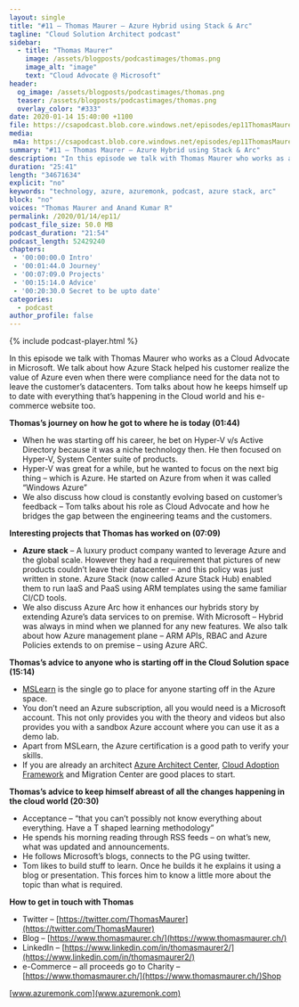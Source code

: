 ```yaml
---
layout: single
title: "#11 – Thomas Maurer – Azure Hybrid using Stack & Arc"
tagline: "Cloud Solution Architect podcast"
sidebar:
  - title: "Thomas Maurer"
    image: /assets/blogposts/podcastimages/thomas.png
    image_alt: "image"
    text: "Cloud Advocate @ Microsoft"
header:
  og_image: /assets/blogposts/podcastimages/thomas.png
  teaser: /assets/blogposts/podcastimages/thomas.png
  overlay_color: "#333"
date: 2020-01-14 15:40:00 +1100
file: https://csapodcast.blob.core.windows.net/episodes/ep11ThomasMaurer.m4a
media: 
 m4a: https://csapodcast.blob.core.windows.net/episodes/ep11ThomasMaurer.m4a
summary: "#11 – Thomas Maurer – Azure Hybrid using Stack & Arc"
description: "In this episode we talk with Thomas Maurer who works as a Cloud Advocate in Microsoft. We talk about how Azure Stack helped his customer realize the value of Azure even when there were compliance need for the data not to leave the customer’s datacenters. Tom talks about how he keeps himself up to date with everything that’s happening in the Cloud world and his e-commerce website too."
duration: "25:41" 
length: "34671634"
explicit: "no" 
keywords: "technology, azure, azuremonk, podcast, azure stack, arc"
block: "no" 
voices: "Thomas Maurer and Anand Kumar R"
permalink: /2020/01/14/ep11/
podcast_file_size: 50.0 MB 
podcast_duration: "21:54" 
podcast_length: 52429240
chapters:
 - '00:00:00.0 Intro'
 - '00:01:44.0 Journey'
 - '00:07:09.0 Projects'
 - '00:15:14.0 Advice'
 - '00:20:30.0 Secret to be upto date'
categories:
  - podcast
author_profile: false
---
```


{% include podcast-player.html %}

In this episode we talk with Thomas Maurer who works as a Cloud Advocate in Microsoft. We talk about how Azure Stack helped his customer realize the value of Azure even when there were compliance need for the data not to leave the customer’s datacenters. Tom talks about how he keeps himself up to date with everything that’s happening in the Cloud world and his e-commerce website too.

**Thomas’s journey on how he got to where he is today (01:44)**

*   When he was starting off his career, he bet on Hyper-V v/s Active Directory because it was a niche technology then. He then focused on Hyper-V, System Center suite of products.
*   Hyper-V was great for a while, but he wanted to focus on the next big thing – which is Azure. He started on Azure from when it was called “Windows Azure”
*   We also discuss how cloud is constantly evolving based on customer’s feedback – Tom talks about his role as Cloud Advocate and how he bridges the gap between the engineering teams and the customers.

**Interesting projects that Thomas has worked on (07:09)**

*   **Azure stack** – A luxury product company wanted to leverage Azure and the global scale. However they had a requirement that pictures of new products couldn’t leave their datacenter – and this policy was just written in stone. Azure Stack (now called Azure Stack Hub) enabled them to run IaaS and PaaS using ARM templates using the same familiar CI/CD tools.
*   We also discuss Azure Arc how it enhances our hybrids story by extending Azure’s data services to on premise. With Microsoft – Hybrid was always in mind when we planned for any new features. We also talk about how Azure management plane – ARM APIs, RBAC and Azure Policies extends to on premise – using Azure ARC.

**Thomas’s advice to anyone who is starting off in the Cloud Solution space (15:14)**

*   [MSLearn](https://docs.microsoft.com/en-us/learn/) is the single go to place for anyone starting off in the Azure space.
*   You don’t need an Azure subscription, all you would need is a Microsoft account. This not only provides you with the theory and videos but also provides you with a sandbox Azure account where you can use it as a demo lab.
*   Apart from MSLearn, the Azure certification is a good path to verify your skills.
*   If you are already an architect [Azure Architect Center](https://docs.microsoft.com/en-us/azure/architecture/), [Cloud Adoption Framework](https://azure.microsoft.com/en-us/cloud-adoption-framework/) and Migration Center are good places to start.

**Thomas’s advice to keep himself abreast of all the changes happening in the cloud world (20:30)**

*   Acceptance – “that you can’t possibly not know everything about everything. Have a T shaped learning methodology”
*   He spends his morning reading through RSS feeds – on what’s new, what was updated and announcements.
*   He follows Microsoft’s blogs, connects to the PG using twitter.
*   Tom likes to build stuff to learn. Once he builds it he explains it using a blog or presentation. This forces him to know a little more about the topic than what is required.

**How to get in touch with Thomas**

*   Twitter – [https://twitter.com/ThomasMaurer](https://twitter.com/ThomasMaurer)
*   Blog – [https://www.thomasmaurer.ch/](https://www.thomasmaurer.ch/)
*   LinkedIn – [https://www.linkedin.com/in/thomasmaurer2/](https://www.linkedin.com/in/thomasmaurer2/)
*   e-Commerce – all proceeds go to Charity – [https://www.thomasmaurer.ch/](https://www.thomasmaurer.ch/)Shop

[www.azuremonk.com](www.azuremonk.com)